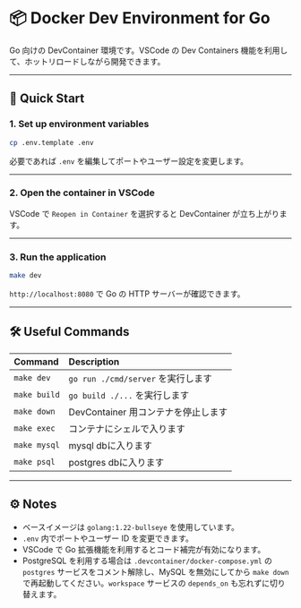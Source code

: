 # 📦 Docker Dev Environment for Go

Go 向けの DevContainer 環境です。VSCode の Dev Containers 機能を利用して、ホットリロードしながら開発できます。

---

## 🚀 Quick Start

### 1. Set up environment variables

```bash
cp .env.template .env
```

必要であれば `.env` を編集してポートやユーザー設定を変更します。

---

### 2. Open the container in VSCode

VSCode で `Reopen in Container` を選択すると DevContainer が立ち上がります。

---

### 3. Run the application

```bash
make dev
```

`http://localhost:8080` で Go の HTTP サーバーが確認できます。

---

## 🛠️ Useful Commands

| Command     | Description                                   |
| :---------- | :-------------------------------------------- |
| `make dev`  | `go run ./cmd/server` を実行します             |
| `make build`| `go build ./...` を実行します                 |
| `make down` | DevContainer 用コンテナを停止します           |
| `make exec` | コンテナにシェルで入ります                    |
| `make mysql` | mysql dbに入ります                    |
| `make psql` | postgres dbに入ります                    |

---

## ⚙️ Notes

- ベースイメージは `golang:1.22-bullseye` を使用しています。
- `.env` 内でポートやユーザー ID を変更できます。
- VSCode で Go 拡張機能を利用するとコード補完が有効になります。
- PostgreSQL を利用する場合は `.devcontainer/docker-compose.yml` の `postgres` サービスをコメント解除し、MySQL を無効にしてから `make down` で再起動してください。`workspace` サービスの `depends_on` も忘れずに切り替えます。

